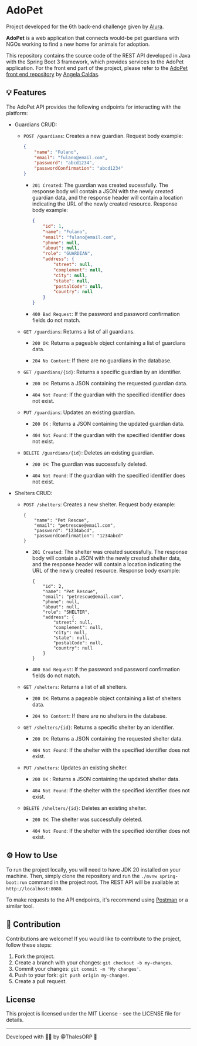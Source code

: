 # AdoPet

Project developed for the 6th back-end challenge given by [Alura](https://www.alura.com.br/challenges/back-end-6).

**AdoPet** is a web application that connects would-be pet guardians with NGOs working to find a new home for animals for adoption.

This repository contains the source code of the REST API developed in Java with the Spring Boot 3 framework, which provides services to the AdoPet application. For the front end part of the project, please refer to the [AdoPet front end repository](https://github.com/sucodelarangela/adopet) by [Angela Caldas](https://github.com/sucodelarangela).


## 💡 Features

The AdoPet API provides the following endpoints for interacting with the platform:

- Guardians CRUD:

    - `POST /guardians`: Creates a new guardian. Request body example:

        ```JSON
        {
            "name": "Fulano",
            "email": "fulano@email.com",
            "password": "abcd1234",
            "passwordConfirmation": "abcd1234"
        }
        ```

        - `201 Created`: The guardian was created sucessfully. The response body will contain a JSON with the newly created guardian data, and the response header will contain a location indicating the URL of the newly created resource. Response body example:

            ```JSON
            {
                "id": 1,
                "name": "Fulano",
                "email": "fulano@email.com",
                "phone": null,
                "about": null,
                "role": "GUARDIAN",
                "address": {
                    "street": null,
                    "complement": null,
                    "city": null,
                    "state": null,
                    "postalCode": null,
                    "country": null
                }
            }
            ```

        - `400 Bad Request`: If the password and password confirmation fields do not match.

    - `GET /guardians`: Returns a list of all guardians.

        - `200 OK`: Returns a pageable object containing a list of guardians data.

        - `204 No Content`: If there are no guardians in the database.

    - `GET /guardians/{id}`: Returns a specific guardian by an identifier.

        - `200 OK`: Returns a JSON containing the requested guardian data.

        - `404 Not Found`: If the guardian with the specified identifier does not exist.

    - `PUT /guardians`: Updates an existing guardian.

        - `200 OK` : Returns a JSON containing the updated guardian data.

        - `404 Not Found`: If the guardian with the specified identifier does not exist.

    - `DELETE /guardians/{id}`: Deletes an existing guardian.

        - `200 OK`: The guardian was successfully deleted.

        - `404 Not Found`: If the guardian with the specified identifier does not exist.

- Shelters CRUD:

    - `POST /shelters`: Creates a new shelter. Request body example:

        ```
        {
            "name": "Pet Rescue",
            "email": "petrescue@email.com",
            "password": "1234abcd",
            "passwordConfirmation": "1234abcd"
        }
        ```

        - `201 Created`: The shelter was created sucessfully. The response body will contain a JSON with the newly created shelter data, and the response header will contain a location indicating the URL of the newly created resource. Response body example:

            ```
            {
                "id": 2,
                "name": "Pet Rescue",
                "email": "petrescue@email.com",
                "phone": null,
                "about": null,
                "role": "SHELTER",
                "address": {
                    "street": null,
                    "complement": null,
                    "city": null,
                    "state": null,
                    "postalCode": null,
                    "country": null
                }
            }
            ```

        - `400 Bad Request`: If the password and password confirmation fields do not match.

    - `GET /shelters`: Returns a list of all shelters.

        - `200 OK`: Returns a pageable object containing a list of shelters data.

        - `204 No Content`: If there are no shelters in the database.

    - `GET /shelters/{id}`: Returns a specific shelter by an identifier.

        - `200 OK`: Returns a JSON containing the requested shelter data.

        - `404 Not Found`: If the shelter with the specified identifier does not exist.

    - `PUT /shelters`: Updates an existing shelter.

        - `200 OK` : Returns a JSON containing the updated shelter data.

        - `404 Not Found`: If the shelter with the specified identifier does not exist.

    - `DELETE /shelters/{id}`: Deletes an existing shelter.

        - `200 OK`: The shelter was successfully deleted.

        - `404 Not Found`: If the shelter with the specified identifier does not exist.


## ⚙️ How to Use

To run the project locally, you will need to have JDK 20 installed on your machine. Then, simply clone the repository and run the `./mvnw spring-boot:run` command in the project root. The REST API will be available at `http://localhost:8080`.

To make requests to the API endpoints, it's recommend using [Postman](https://www.postman.com/) or a similar tool.


## 🐛 Contribution

Contributions are welcome! If you would like to contribute to the project, follow these steps:

1. Fork the project.
2. Create a branch with your changes: `git checkout -b my-changes`.
3. Commit your changes: `git commit -m 'My changes'`.
4. Push to your fork: `git push origin my-changes`.
5. Create a pull request.


## License

This project is licensed under the MIT License - see the LICENSE file for details.

---

Developed with 🫰🏽 by @ThalesORP 🦕
